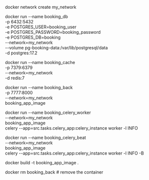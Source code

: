 docker network create my_network

docker run --name booking_db \
    -p 6432:5432 \
    -e POSTGRES_USER=booking_user \
    -e POSTGRES_PASSWORD=booking_password \
    -e POSTGRES_DB=booking \
    --network=my_network \
    --volume pg-booking-data:/var/lib/postgresql/data \
    -d postgres:17.2

docker run --name booking_cache \
    -p 7379:6379 \
    --network=my_network \
    -d redis:7

docker run --name booking_back \
    -p 7777:8000 \
    --network=my_network \
    booking_app_image

docker run --name booking_celery_worker \
    --network=my_network \
    booking_app_image \
    celery --app=src.tasks.celery_app:celery_instance worker -l INFO

docker run --name booking_celery_beat \
    --network=my_network \
    booking_app_image \
    celery --app=src.tasks.celery_app:celery_instance worker -l INFO -B

docker build -t booking_app_image .

docker rm booking_back  # remove the container